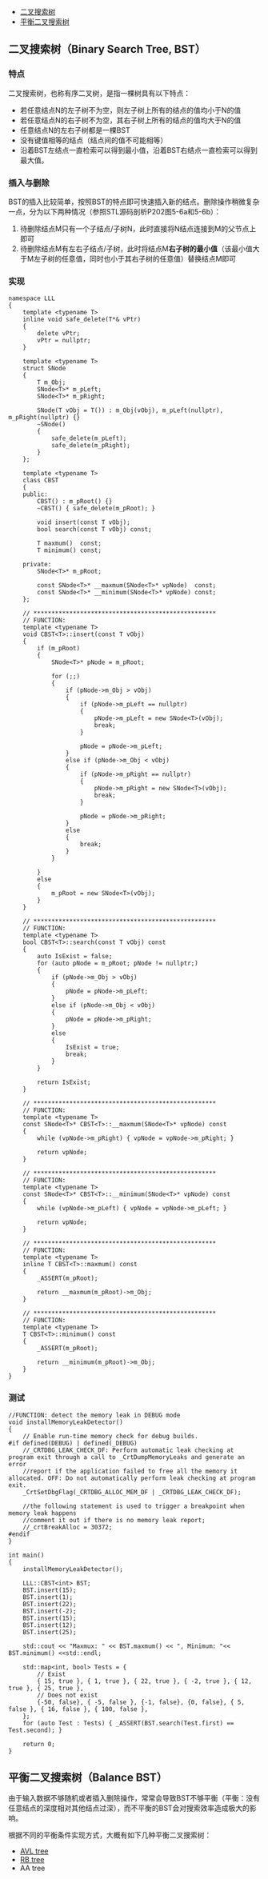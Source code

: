 * [二叉搜索树](#二叉搜索树binary-search-tree-bst)
* [平衡二叉搜索树](#平衡二叉搜索树balance-bst)

## 二叉搜索树（Binary Search Tree, BST）
### 特点
二叉搜索树，也称有序二叉树，是指一棵树具有以下特点：
* 若任意结点N的左子树不为空，则左子树上所有的结点的值均小于N的值
* 若任意结点N的右子树不为空，其右子树上所有的结点的值均大于N的值
* 任意结点N的左右子树都是一棵BST
* 没有键值相等的结点（结点间的值不可能相等）
* 沿着BST左结点一直检索可以得到最小值，沿着BST右结点一直检索可以得到最大值。
### 插入与删除
BST的插入比较简单，按照BST的特点即可快速插入新的结点。删除操作稍微复杂一点，分为以下两种情况（参照STL源码剖析P202图5-6a和5-6b）：
1. 待删除结点M只有一个子结点/子树N，此时直接将N结点连接到M的父节点上即可
2. 待删除结点M有左右子结点/子树，此时将结点M**右子树的最小值**（该最小值大于M左子树的任意值，同时也小于其右子树的任意值）替换结点M即可

### 实现
```
namespace LLL
{
	template <typename T>
	inline void safe_delete(T*& vPtr)
	{
		delete vPtr;
		vPtr = nullptr;
	}

	template <typename T>
	struct SNode
	{
		T m_Obj;
		SNode<T>* m_pLeft;
		SNode<T>* m_pRight;

		SNode(T vObj = T()) : m_Obj(vObj), m_pLeft(nullptr), m_pRight(nullptr) {}
		~SNode()
		{
			safe_delete(m_pLeft);
			safe_delete(m_pRight);
		}
	};

	template <typename T>
	class CBST
	{
	public:
		CBST() : m_pRoot() {}
		~CBST() { safe_delete(m_pRoot); }

		void insert(const T vObj);
		bool search(const T vObj) const;

		T maxmum()  const;
		T minimum() const;

	private:
		SNode<T>* m_pRoot;

		const SNode<T>* __maxmum(SNode<T>* vpNode)  const;
		const SNode<T>* __minimum(SNode<T>* vpNode) const;
	};

	// ***************************************************
	// FUNCTION:
	template <typename T>
	void CBST<T>::insert(const T vObj)
	{
		if (m_pRoot)
		{
			SNode<T>* pNode = m_pRoot;

			for (;;)
			{
				if (pNode->m_Obj > vObj)
				{
					if (pNode->m_pLeft == nullptr)
					{
						pNode->m_pLeft = new SNode<T>(vObj);
						break;
					}

					pNode = pNode->m_pLeft;
				}
				else if (pNode->m_Obj < vObj)
				{
					if (pNode->m_pRight == nullptr)
					{
						pNode->m_pRight = new SNode<T>(vObj);
						break;
					}

					pNode = pNode->m_pRight;
				}
				else
				{
					break;
				}
			}

		}
		else
		{
			m_pRoot = new SNode<T>(vObj);
		}
	}

	// ***************************************************
	// FUNCTION:
	template <typename T>
	bool CBST<T>::search(const T vObj) const
	{
		auto IsExist = false;
		for (auto pNode = m_pRoot; pNode != nullptr;)
		{
			if (pNode->m_Obj > vObj)
			{
				pNode = pNode->m_pLeft;
			}
			else if (pNode->m_Obj < vObj)
			{
				pNode = pNode->m_pRight;
			}
			else
			{
				IsExist = true;
				break;
			}
		}

		return IsExist;
	}

	// ***************************************************
	// FUNCTION:
	template <typename T>
	const SNode<T>* CBST<T>::__maxmum(SNode<T>* vpNode) const
	{
		while (vpNode->m_pRight) { vpNode = vpNode->m_pRight; }

		return vpNode;
	}

	// ***************************************************
	// FUNCTION:
	template <typename T>
	const SNode<T>* CBST<T>::__minimum(SNode<T>* vpNode) const
	{
		while (vpNode->m_pLeft) { vpNode = vpNode->m_pLeft; }

		return vpNode;
	}

	// ***************************************************
	// FUNCTION:
	template <typename T>
	inline T CBST<T>::maxmum() const
	{
		_ASSERT(m_pRoot);

		return __maxmum(m_pRoot)->m_Obj;
	}

	// ***************************************************
	// FUNCTION:
	template <typename T>
	T CBST<T>::minimum() const
	{
		_ASSERT(m_pRoot);

		return __minimum(m_pRoot)->m_Obj;
	}
}
```
### 测试
```
//FUNCTION: detect the memory leak in DEBUG mode
void installMemoryLeakDetector()
{
	// Enable run-time memory check for debug builds.
#if defined(DEBUG) | defined(_DEBUG)
	//_CRTDBG_LEAK_CHECK_DF: Perform automatic leak checking at program exit through a call to _CrtDumpMemoryLeaks and generate an error 
	//report if the application failed to free all the memory it allocated. OFF: Do not automatically perform leak checking at program exit.
	_CrtSetDbgFlag(_CRTDBG_ALLOC_MEM_DF | _CRTDBG_LEAK_CHECK_DF);

	//the following statement is used to trigger a breakpoint when memory leak happens
	//comment it out if there is no memory leak report;
	//_crtBreakAlloc = 30372;
#endif
}

int main()
{
	installMemoryLeakDetector();

	LLL::CBST<int> BST;
	BST.insert(15);
	BST.insert(1);
	BST.insert(22);
	BST.insert(-2);
	BST.insert(15);
	BST.insert(12);
	BST.insert(25);

	std::cout << "Maxmux: " << BST.maxmum() << ", Minimum: "<< BST.minimum() <<std::endl;

	std::map<int, bool> Tests = { 
		// Exist
		{ 15, true }, { 1, true }, { 22, true }, { -2, true }, { 12, true }, { 25, true },
		// Does not exist 
		{-50, false}, { -5, false }, {-1, false}, {0, false}, { 5, false }, { 16, false }, { 100, false },
	};
	for (auto Test : Tests) { _ASSERT(BST.search(Test.first) == Test.second); }

	return 0;
}
```

## 平衡二叉搜索树（Balance BST）
由于输入数据不够随机或者插入删除操作，常常会导致BST不够平衡（平衡：没有任意结点的深度相对其他结点过深），而不平衡的BST会对搜索效率造成极大的影响。

根据不同的平衡条件实现方式，大概有如下几种平衡二叉搜索树：
* [AVL tree](STL_BST_AVL_TREE.md)
* [RB tree](STL_BST_RB_TREE.md)
* AA tree
